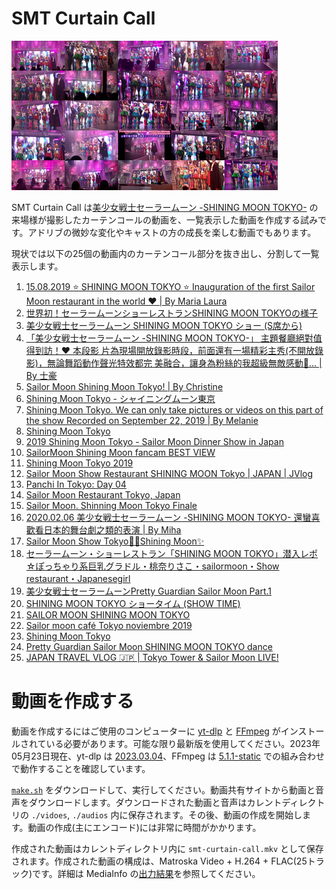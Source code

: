 <!-- Document: readme.md

	SMT Curtain Call のマニュアル

	Metadata:

		id - a2113fca-63dd-475b-8c65-a7d02aaaa477
		author - <qq542vev at https://purl.org/meta/me/>
		version - 1.1.0
		date - 2023-06-05
		since - 2023-05-23
		copyright - Copyright (C) 2023-2023 qq542vev. Some rights reserved.
		license - <CC-BY at https://creativecommons.org/licenses/by/4.0/>
		package - smt-curtain-call

	See Also:

		* <Project homepage at https://github.com/qq542vev/smt-curtain-call>
		* <Bag report at https://github.com/qq542vev/smt-curtain-call/issues>
-->

# SMT Curtain Call

[![smt-curtain-call.jpg](images/thumbnails/smt-curtain-call.jpg)](images/smt-curtain-call.jpg)

SMT Curtain Call は[美少女戦士セーラームーン -SHINING MOON TOKYO-](https://web.archive.org/web/20201101000745/https://sailormoon-shiningmoontokyo.com/) の来場様が撮影したカーテンコールの動画を、一覧表示した動画を作成する試みです。アドリブの微妙な変化やキャストの方の成長を楽しむ動画でもあります。

現状では以下の25個の動画内のカーテンコール部分を抜き出し、分割して一覧表示します。

 1. [15.08.2019 ⭐ SHINING MOON TOKYO ⭐ Inauguration of the first Sailor Moon restaurant in the world ❤ | By Maria Laura](https://www.facebook.com/marialaura.muciaccia/videos/10220661221266990/)
 2. [世界初！セーラームーンショーレストランSHINING MOON TOKYOの様子](https://www.youtube.com/watch?v=xut2OiXSM1Y)
 3. [美少女戦士セーラームーン SHINING MOON TOKYO ショー (S席から)](https://www.youtube.com/watch?v=Sqsq8K2MP6w)
 4. [「美少女戦士セーラームーン -SHINING MOON TOKYO-」 主題餐廳絕對值得到訪！❤️ 本段影 片為現場開放錄影時段，前面還有一場精彩主秀(不開放錄影)，無論舞蹈動作聲光特效都完 美融合，讓身為粉絲的我超級無敵感動🤩... | By 士豪](https://www.facebook.com/630981723/videos/10156601920971724/)
 5. [Sailor Moon Shining Moon Tokyo! | By Christine](https://www.facebook.com/christine.king.16/videos/2506677842688685/)
 6. [Shining Moon Tokyo - シャイニングムーン東京](https://www.youtube.com/watch?v=tlR-nfVXpk0)
 7. [Shining Moon Tokyo. We can only take pictures or videos on this part of the show Recorded on September 22, 2019 | By Melanie](https://www.facebook.com/animelly/videos/2606064456082876/)
 8. [Shining Moon Tokyo](https://www.facebook.com/TrashHere1/videos/485627745358132/)
 9. [2019 Shining Moon Tokyo - Sailor Moon Dinner Show in Japan](https://www.youtube.com/watch?v=1ngDoWUh83M)
 10. [SailorMoon Shining Moon fancam BEST VIEW](https://www.youtube.com/watch?v=GpqF5Ja7-Zs)
 11. [Shining Moon Tokyo 2019](https://www.youtube.com/watch?v=NH-WA0oYYE8)
 12. [Sailor Moon Show Restaurant SHINING MOON Tokyo | JAPAN | JVlog](https://www.youtube.com/watch?v=x93sT47C-lk)
 13. [Panchi In Tokyo: Day 04](https://www.youtube.com/watch?v=jh8zryzsZzs)
 14. [Sailor Moon Restaurant Tokyo, Japan](https://www.youtube.com/watch?v=-cfDnIaTQEY)
 15. [Sailor Moon. Shinning Moon Tokyo Finale](https://www.youtube.com/watch?v=-OQMhuKCTCI)
 16. [2020.02.06 美少女戦士セーラームーン -SHINING MOON TOKYO- 還蠻喜歡看日本的舞台劇之類的表演 | By Miha](https://www.facebook.com/miha.wang/videos/2883711924983195/)
 17. [Sailor Moon Show Tokyo💖🌙Shining Moon✨](https://www.youtube.com/watch?v=O8dRFeU6N-s)
 18. [セーラームーン・ショーレストラン「SHINING MOON TOKYO」潜入レポ☆ぽっちゃり系巨乳グラドル・桃奈りさこ・sailormoon・Show restaurant・Japanesegirl](https://www.youtube.com/watch?v=Dx9nOrP9T34)
 19. [美少女戦士セーラームーンPretty Guardian Sailor Moon Part.1](https://www.youtube.com/watch?v=j-SI6uDZSxk)
 20. [SHINING MOON TOKYO ショータイム (SHOW TIME)](https://www.youtube.com/watch?v=1R2DV4xDpGc)
 21. [SAILOR MOON SHINING MOON TOKYO](https://www.youtube.com/watch?v=hak8PJYMIAE)
 22. [Sailor moon café Tokyo noviembre 2019](https://www.youtube.com/watch?v=xkfu_L250sw)
 23. [Shining Moon Tokyo](https://www.facebook.com/NEProject/videos/323030685384918/)
 24. [Pretty Guardian Sailor Moon  SHINING MOON TOKYO dance](https://www.youtube.com/watch?v=KQYQPlzMW4U)
 25. [JAPAN TRAVEL VLOG 🇯🇵 | Tokyo Tower & Sailor Moon LIVE!](https://www.youtube.com/watch?v=CYJl_v4yBus)

# 動画を作成する

動画を作成するにはご使用のコンピューターに [yt-dlp](https://github.com/yt-dlp/yt-dlp) と [FFmpeg](https://ffmpeg.org/) がインストールされている必要があります。可能な限り最新版を使用してください。2023年05月23日現在、yt-dlp は [2023.03.04](https://github.com/yt-dlp/yt-dlp/releases/tag/2023.03.04)、FFmpeg は [5.1.1-static](https://ffmpeg.org/download.html) での組み合わせで動作することを確認しています。

[`make.sh`](make.sh) をダウンロードして、実行してください。動画共有サイトから動画と音声をダウンロードします。ダウンロードされた動画と音声はカレントディレクトリの `./vidoes`, `./audios` 内に保存されます。その後、動画の作成を開始します。動画の作成(主にエンコード)には非常に時間がかかります。

作成された動画はカレントディレクトリ内に `smt-curtain-call.mkv` として保存されます。作成された動画の構成は、Matroska Video + H.264 + FLAC(25トラック)です。詳細は MediaInfo の[出力結果](smt-curtain-call.mkv.mediainfo.txt)を参照してください。
